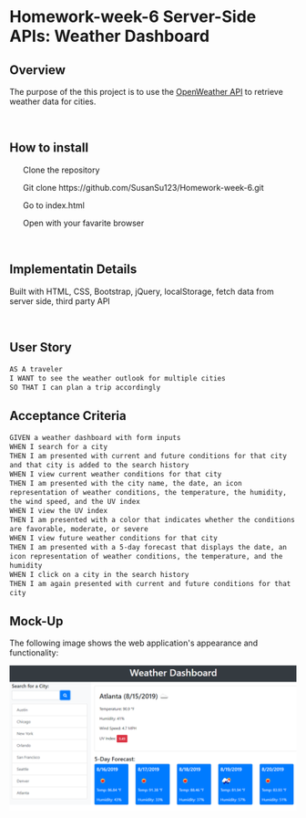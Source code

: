 # Homework-week-6 Server-Side APIs: Weather Dashboard


## Overview
The purpose of the this project is to use the [OpenWeather API](https://openweathermap.org/api) to retrieve weather data for cities. 

<br>

## How to install
<ul> Clone the repository</ul>
<ul>Git clone https://github.com/SusanSu123/Homework-week-6.git</ul>
<ul> Go to index.html</ul>
<ul>Open with your favarite browser</ul>

<br>

## Implementatin Details
Built with HTML, CSS, Bootstrap, jQuery, localStorage, fetch data from server side, third party API

<br>

## User Story

```
AS A traveler
I WANT to see the weather outlook for multiple cities
SO THAT I can plan a trip accordingly
```

## Acceptance Criteria

```
GIVEN a weather dashboard with form inputs
WHEN I search for a city
THEN I am presented with current and future conditions for that city and that city is added to the search history
WHEN I view current weather conditions for that city
THEN I am presented with the city name, the date, an icon representation of weather conditions, the temperature, the humidity, the wind speed, and the UV index
WHEN I view the UV index
THEN I am presented with a color that indicates whether the conditions are favorable, moderate, or severe
WHEN I view future weather conditions for that city
THEN I am presented with a 5-day forecast that displays the date, an icon representation of weather conditions, the temperature, and the humidity
WHEN I click on a city in the search history
THEN I am again presented with current and future conditions for that city
```

## Mock-Up

The following image shows the web application's appearance and functionality:

![The weather app includes a search option, a list of cities, and a five-day forecast and current weather conditions for Atlanta.](./Assets/06-server-side-apis-homework-demo.png)
